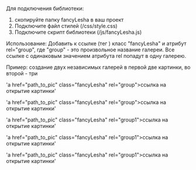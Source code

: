 Для подключения библиотеки:
1) скопируйте папку fancyLesha в ваш проект
2) Подключите файл стилей (/css/style.css)
3) Подключите скрипт библиотеки (/js/fancyLesha.js)

Использование:
Добавить к ссылке (тег <a>) класс "fancyLesha" и атрибут rel="group", 
где "group" - это произвольное название галереи.
Все ссылке с одинаковым значением атрибута rel попадут в одну галерею.

Пример: создание двух независимых галерей в первой две картинки, во второй - три

'a href="path_to_pic" class="fancyLesha" rel="group">ссылка на открытие картинки</a>'

'a href="path_to_pic" class="fancyLesha" rel="group">ссылка на открытие картинки</a>'

'a href="path_to_pic" class="fancyLesha" rel="group1">ссылка на открытие картинки</a>'

'a href="path_to_pic" class="fancyLesha" rel="group1">ссылка на открытие картинки</a>'

'a href="path_to_pic" class="fancyLesha" rel="group1">ссылка на открытие картинки</a>'
